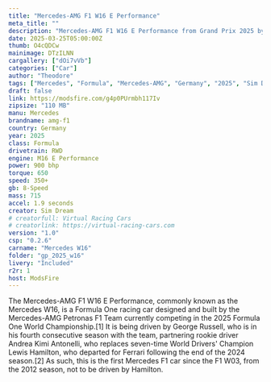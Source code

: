 ```yaml
---
title: "Mercedes-AMG F1 W16 E Performance"
meta_title: ""
description: "Mercedes-AMG F1 W16 E Performance from Grand Prix 2025 by Sim Dream"
date: 2025-03-25T05:00:00Z
thumb: O4cQDCw
mainimage: DTzILNN
cargallery: ["dOi7vVb"]
categories: ["Car"]
author: "Theodore"
tags: ["Mercedes", "Formula", "Mercedes-AMG", "Germany", "2025", "Sim Dream", "F1", "F1 2025"]
draft: false
link: https://modsfire.com/g4p0PUrmbh117Iv
zipsize: "110 MB"
manu: Mercedes
brandname: amg-f1
country: Germany
year: 2025
class: Formula
drivetrain: RWD
engine: M16 E Performance
power: 900 bhp
torque: 650
speed: 350+
gb: 8-Speed
mass: 715
accel: 1.9 seconds
creator: Sim Dream
# creatorfull: Virtual Racing Cars
# creatorlink: https://virtual-racing-cars.com
version: "1.0"
csp: "0.2.6"
carname: "Mercedes W16"
folder: "gp_2025_w16"
livery: "Included"
r2r: 1
host: ModsFire
---
```

The Mercedes-AMG F1 W16 E Performance, commonly known as the Mercedes W16, is a Formula One racing car designed and built by the Mercedes-AMG Petronas F1 Team currently competing in the 2025 Formula One World Championship.[1] It is being driven by George Russell, who is in his fourth consecutive season with the team, partnering rookie driver Andrea Kimi Antonelli, who replaces seven-time World Drivers' Champion Lewis Hamilton, who departed for Ferrari following the end of the 2024 season.[2] As such, this is the first Mercedes F1 car since the F1 W03, from the 2012 season, not to be driven by Hamilton.